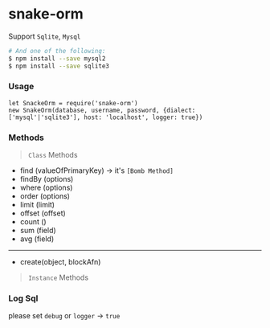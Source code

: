 # snake-orm
Support `Sqlite`, `Mysql`

```bash
# And one of the following:
$ npm install --save mysql2
$ npm install --save sqlite3
```

### Usage
```
let SnackeOrm = require('snake-orm')
new SnakeOrm(database, username, password, {dialect: ['mysql'|'sqlite3'], host: 'localhost', logger: true})
```

### Methods
> `Class` Methods
- find (valueOfPrimaryKey) -> it's `[Bomb Method]`
- findBy (options)
- where (options)
- order (options)
- limit (limit)
- offset (offset)
- count ()
- sum (field)
- avg (field)
---
- create(object, blockAfn)

> `Instance` Methods

### Log Sql
please set `debug` or `logger` -> `true`
